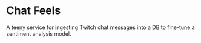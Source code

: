 # Chat Feels

A teeny service for ingesting Twitch chat messages into a DB to fine-tune a sentiment analysis model.